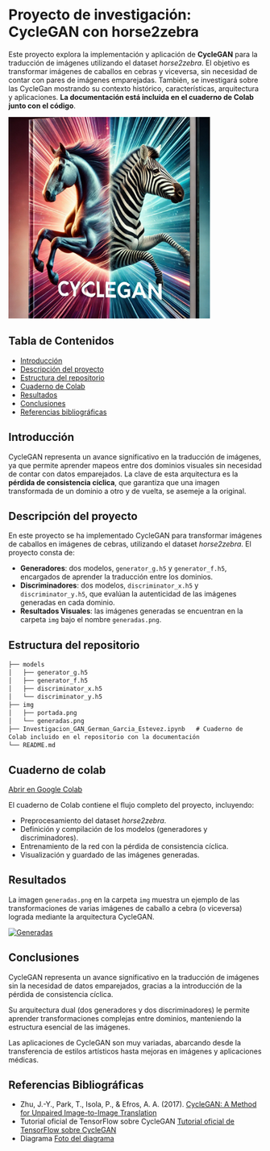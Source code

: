 # Proyecto de investigación: CycleGAN con horse2zebra

Este proyecto explora la implementación y aplicación de **CycleGAN** para la traducción de imágenes utilizando el dataset *horse2zebra*. El objetivo es transformar imágenes de caballos en cebras y viceversa, sin necesidad de contar con pares de imágenes emparejadas. También, se investigará sobre las CycleGan mostrando su contexto histórico, características, arquitectura y aplicaciones.
**La documentación está incluida en el cuaderno de Colab junto con el código**.

<a href="./img/portada.png">
  <img src="./img/portada.png" alt="Portada" style="width:400px;">
</a>

## Tabla de Contenidos

- [Introducción](#introducción)
- [Descripción del proyecto](#descripción-del-proyecto)
- [Estructura del repositorio](#estructura-del-repositorio)
- [Cuaderno de Colab](#cuaderno-de-colab)
- [Resultados](#resultados)
- [Conclusiones](#conclusiones)
- [Referencias bibliográficas](#referencias-bibliográficas)

## Introducción

CycleGAN representa un avance significativo en la traducción de imágenes, ya que permite aprender mapeos entre dos dominios visuales sin necesidad de contar con datos emparejados. La clave de esta arquitectura es la **pérdida de consistencia cíclica**, que garantiza que una imagen transformada de un dominio a otro y de vuelta, se asemeje a la original.

## Descripción del proyecto

En este proyecto se ha implementado CycleGAN para transformar imágenes de caballos en imágenes de cebras, utilizando el dataset *horse2zebra*. El proyecto consta de:

- **Generadores**: dos modelos, `generator_g.h5` y `generator_f.h5`, encargados de aprender la traducción entre los dominios.
- **Discriminadores**: dos modelos, `discriminator_x.h5` y `discriminator_y.h5`, que evalúan la autenticidad de las imágenes generadas en cada dominio.
- **Resultados Visuales**: las imágenes generadas se encuentran en la carpeta `img` bajo el nombre `generadas.png`.

## Estructura del repositorio

```plaintext
├── models
│   ├── generator_g.h5
│   ├── generator_f.h5
│   ├── discriminator_x.h5
│   └── discriminator_y.h5
├── img
│   ├── portada.png
│   └── generadas.png
├── Investigacion_GAN_German_Garcia_Estevez.ipynb   # Cuaderno de Colab incluido en el repositorio con la documentación
└── README.md
```

## Cuaderno de colab

[Abrir en Google Colab](https://colab.research.google.com/drive/1P0Z_nIeK0PnU-AejmH845JMGGAhtEN_8?usp=sharing)

El cuaderno de Colab contiene el flujo completo del proyecto, incluyendo:

- Preprocesamiento del dataset *horse2zebra*.
- Definición y compilación de los modelos (generadores y discriminadores).
- Entrenamiento de la red con la pérdida de consistencia cíclica.
- Visualización y guardado de las imágenes generadas.

## Resultados

La imagen `generadas.png` en la carpeta `img` muestra un ejemplo de las transformaciones de varias imágenes de caballo a cebra (o viceversa) lograda mediante la arquitectura CycleGAN.

<a href="./img/generadas.png">
  <img src="./img/generadas.png" alt="Generadas" style="width:400px;">
</a>

## Conclusiones

CycleGAN representa un avance significativo en la traducción de imágenes sin la necesidad de datos emparejados, gracias a la introducción de la pérdida de consistencia cíclica.

Su arquitectura dual (dos generadores y dos discriminadores) le permite aprender transformaciones complejas entre dominios, manteniendo la estructura esencial de las imágenes.

Las aplicaciones de CycleGAN son muy variadas, abarcando desde la transferencia de estilos artísticos hasta mejoras en imágenes y aplicaciones médicas.

## Referencias Bibliográficas

- Zhu, J.-Y., Park, T., Isola, P., & Efros, A. A. (2017). [CycleGAN: A Method for Unpaired Image-to-Image Translation](https://arxiv.org/abs/1703.10593)
- Tutorial oficial de TensorFlow sobre CycleGAN [Tutorial oficial de TensorFlow sobre CycleGAN](https://www.tensorflow.org/tutorials/generative/cyclegan)
- Diagrama [Foto del diagrama](https://www.researchgate.net/figure/The-Architecture-of-CycleGAN-adopted-from-37_fig5_383575896)
